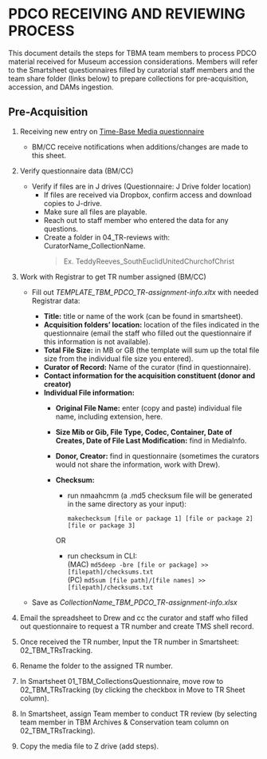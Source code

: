 # PDCO RECEIVING AND REVIEWING PROCESS

This document details the steps for TBMA team members to process PDCO material received for Museum accession considerations. Members will refer to the Smartsheet questionnaires filled by curatorial staff members and the team share folder (links below) to prepare collections for pre-acquisition, accession, and DAMs ingestion.

## Pre-Acquisition
1. Receiving new entry on [Time-Base Media questionnaire](https://app.smartsheet.com/sheets/G5jpwjcw8PCh73xVMvVQ83R9w3jP85Wcw2XR6M71?view=grid)
   - BM/CC receive notifications when additions/changes are made to this sheet.
2. Verify questionnaire data (BM/CC)
   - Verify if files are in J drives (Questionnaire: J Drive folder location)
     - If files are received via Dropbox, confirm access and download copies to J-drive.
     - Make sure all files are playable.
     - Reach out to staff member who entered the data for any questions.
     - Create a folder in 04_TR-reviews with: CuratorName_CollectionName. 
         >Ex. TeddyReeves_SouthEuclidUnitedChurchofChrist
3. Work with Registrar to get TR number assigned (BM/CC)
   - Fill out *TEMPLATE_TBM_PDCO_TR-assignment-info.xltx* with needed Registrar data:
     - **Title:** title or name of the work (can be found in smartsheet). 
     - **Acquisition folders’ location:** location of the files indicated in the questionnaire (email the staff who filled out the questionnaire if this information is not available). 
     - **Total File Size:** in MB or GB (the template will sum up the total file size from the individual file size you entered). 
     - **Curator of Record:** Name of the curator (find in questionnaire). 
     - **Contact information for the acquisition constituent (donor and creator)** 
     - **Individual File information:** 
        - **Original File Name:** enter (copy and paste) individual file name, including extension, here.
        - **Size Mib or Gib, File Type, Codec, Container, Date of Creates, Date of File Last Modification:** find in MediaInfo.
        - **Donor, Creator:** find in questionnaire (sometimes the curators would not share the information, work with Drew). 
        - **Checksum:**
            - run nmaahcmm  (a .md5 checksum file will be generated in the same directory as your input):  
              ```
              makechecksum [file or package 1] [file or package 2] [file or package 3]
              ```
           
            OR 
            - run checksum in CLI:  
              (MAC) `md5deep -bre [file or package] >> [filepath]/checksums.txt`  
              (PC)  `md5sum [file path]/[file names] >> [filepath]/checksums.txt` 

    - Save as *CollectionName_TBM_PDCO_TR-assignment-info.xlsx*

4. Email the spreadsheet to Drew and cc the curator and staff who filled out questionnaire to request a TR number and create TMS shell record.  
5. Once received the TR number, Input the TR number in Smartsheet: 02_TBM_TRsTracking.  
6. Rename the folder to the assigned TR number. 
7. In Smartsheet 01_TBM_CollectionsQuestionnaire, move row to 02_TBM_TRsTracking (by clicking the checkbox in Move to TR Sheet column).  
8. In Smartsheet, assign Team member to conduct TR review (by selecting team member in TBM Archives & Conservation team column on 02_TBM_TRsTracking). 
9. Copy the media file to Z drive (add steps).  


